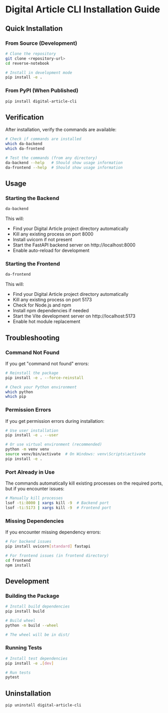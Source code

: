 # Digital Article CLI Installation Guide

## Quick Installation

### From Source (Development)
```bash
# Clone the repository
git clone <repository-url>
cd reverse-notebook

# Install in development mode
pip install -e .
```

### From PyPI (When Published)
```bash
pip install digital-article-cli
```

## Verification

After installation, verify the commands are available:

```bash
# Check if commands are installed
which da-backend
which da-frontend

# Test the commands (from any directory)
da-backend --help   # Should show usage information
da-frontend --help  # Should show usage information
```

## Usage

### Starting the Backend
```bash
da-backend
```
This will:
- Find your Digital Article project directory automatically
- Kill any existing process on port 8000
- Install uvicorn if not present
- Start the FastAPI backend server on http://localhost:8000
- Enable auto-reload for development

### Starting the Frontend
```bash
da-frontend
```
This will:
- Find your Digital Article project directory automatically
- Kill any existing process on port 5173
- Check for Node.js and npm
- Install npm dependencies if needed
- Start the Vite development server on http://localhost:5173
- Enable hot module replacement

## Troubleshooting

### Command Not Found
If you get "command not found" errors:
```bash
# Reinstall the package
pip install -e . --force-reinstall

# Check your Python environment
which python
which pip
```

### Permission Errors
If you get permission errors during installation:
```bash
# Use user installation
pip install -e . --user

# Or use virtual environment (recommended)
python -m venv venv
source venv/bin/activate  # On Windows: venv\Scripts\activate
pip install -e .
```

### Port Already in Use
The commands automatically kill existing processes on the required ports, but if you encounter issues:
```bash
# Manually kill processes
lsof -ti:8000 | xargs kill -9  # Backend port
lsof -ti:5173 | xargs kill -9  # Frontend port
```

### Missing Dependencies
If you encounter missing dependency errors:
```bash
# For backend issues
pip install uvicorn[standard] fastapi

# For frontend issues (in frontend directory)
cd frontend
npm install
```

## Development

### Building the Package
```bash
# Install build dependencies
pip install build

# Build wheel
python -m build --wheel

# The wheel will be in dist/
```

### Running Tests
```bash
# Install test dependencies
pip install -e .[dev]

# Run tests
pytest
```

## Uninstallation

```bash
pip uninstall digital-article-cli
```
